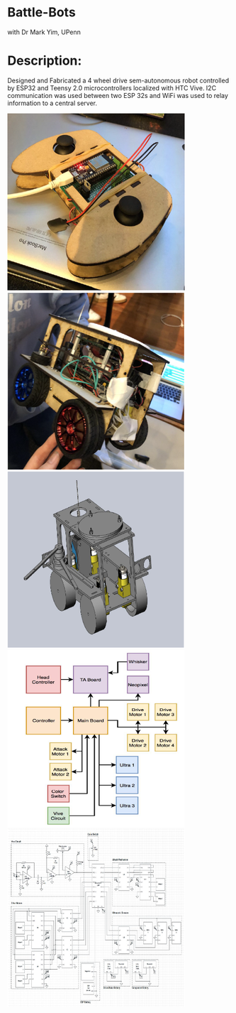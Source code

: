 # Battle-Bots
with Dr Mark Yim, UPenn


# Description:

Designed and Fabricated a 4 wheel drive sem-autonomous robot controlled by ESP32 and Teensy 2.0 microcontrollers localized with HTC Vive. I2C communication was used between two ESP 32s and WiFi was used to relay information to a central server. 


  <img src="Img1.PNG" width="400" height="400"/>
  <img src="Img2.PNG" width="400" height="400"/>
  
  <img src="Img3.PNG" width="400" height="400"/>
    
   <img src="Img4.PNG" width="400" height="400"/>
      
   <img src="Img5.PNG" width="400" height="400"/>
    
    
